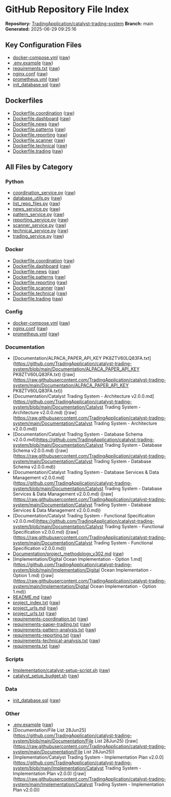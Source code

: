 # GitHub Repository File Index

**Repository:** [TradingApplication/catalyst-trading-system](https://github.com/TradingApplication/catalyst-trading-system)
**Branch:** main
**Generated:** 2025-06-29 09:25:16

## Key Configuration Files

- [docker-compose.yml](https://github.com/TradingApplication/catalyst-trading-system/blob/main/docker-compose.yml) ([raw](https://raw.githubusercontent.com/TradingApplication/catalyst-trading-system/main/docker-compose.yml))
- [.env.example](https://github.com/TradingApplication/catalyst-trading-system/blob/main/env.example) ([raw](https://raw.githubusercontent.com/TradingApplication/catalyst-trading-system/main/env.example))
- [requirements.txt](https://github.com/TradingApplication/catalyst-trading-system/blob/main/requirements.txt) ([raw](https://raw.githubusercontent.com/TradingApplication/catalyst-trading-system/main/requirements.txt))
- [nginx.conf](https://github.com/TradingApplication/catalyst-trading-system/blob/main/nginx.conf) ([raw](https://raw.githubusercontent.com/TradingApplication/catalyst-trading-system/main/nginx.conf))
- [prometheus.yml](https://github.com/TradingApplication/catalyst-trading-system/blob/main/prometheus.yml) ([raw](https://raw.githubusercontent.com/TradingApplication/catalyst-trading-system/main/prometheus.yml))
- [init_database.sql](https://github.com/TradingApplication/catalyst-trading-system/blob/main/init_database.sql) ([raw](https://raw.githubusercontent.com/TradingApplication/catalyst-trading-system/main/init_database.sql))

## Dockerfiles

- [Dockerfile.coordination](https://github.com/TradingApplication/catalyst-trading-system/blob/main/Dockerfile.coordination) ([raw](https://raw.githubusercontent.com/TradingApplication/catalyst-trading-system/main/Dockerfile.coordination))
- [Dockerfile.dashboard](https://github.com/TradingApplication/catalyst-trading-system/blob/main/Dockerfile.dashboard) ([raw](https://raw.githubusercontent.com/TradingApplication/catalyst-trading-system/main/Dockerfile.dashboard))
- [Dockerfile.news](https://github.com/TradingApplication/catalyst-trading-system/blob/main/Dockerfile.news) ([raw](https://raw.githubusercontent.com/TradingApplication/catalyst-trading-system/main/Dockerfile.news))
- [Dockerfile.patterns](https://github.com/TradingApplication/catalyst-trading-system/blob/main/Dockerfile.patterns) ([raw](https://raw.githubusercontent.com/TradingApplication/catalyst-trading-system/main/Dockerfile.patterns))
- [Dockerfile.reporting](https://github.com/TradingApplication/catalyst-trading-system/blob/main/Dockerfile.reporting) ([raw](https://raw.githubusercontent.com/TradingApplication/catalyst-trading-system/main/Dockerfile.reporting))
- [Dockerfile.scanner](https://github.com/TradingApplication/catalyst-trading-system/blob/main/Dockerfile.scanner) ([raw](https://raw.githubusercontent.com/TradingApplication/catalyst-trading-system/main/Dockerfile.scanner))
- [Dockerfile.technical](https://github.com/TradingApplication/catalyst-trading-system/blob/main/Dockerfile.technical) ([raw](https://raw.githubusercontent.com/TradingApplication/catalyst-trading-system/main/Dockerfile.technical))
- [Dockerfile.trading](https://github.com/TradingApplication/catalyst-trading-system/blob/main/Dockerfile.trading) ([raw](https://raw.githubusercontent.com/TradingApplication/catalyst-trading-system/main/Dockerfile.trading))

## All Files by Category


### Python

- [coordination_service.py](https://github.com/TradingApplication/catalyst-trading-system/blob/main/coordination_service.py) ([raw](https://raw.githubusercontent.com/TradingApplication/catalyst-trading-system/main/coordination_service.py))
- [database_utils.py](https://github.com/TradingApplication/catalyst-trading-system/blob/main/database_utils.py) ([raw](https://raw.githubusercontent.com/TradingApplication/catalyst-trading-system/main/database_utils.py))
- [list_repo_files.py](https://github.com/TradingApplication/catalyst-trading-system/blob/main/list_repo_files.py) ([raw](https://raw.githubusercontent.com/TradingApplication/catalyst-trading-system/main/list_repo_files.py))
- [news_service.py](https://github.com/TradingApplication/catalyst-trading-system/blob/main/news_service.py) ([raw](https://raw.githubusercontent.com/TradingApplication/catalyst-trading-system/main/news_service.py))
- [pattern_service.py](https://github.com/TradingApplication/catalyst-trading-system/blob/main/pattern_service.py) ([raw](https://raw.githubusercontent.com/TradingApplication/catalyst-trading-system/main/pattern_service.py))
- [reporting_service.py](https://github.com/TradingApplication/catalyst-trading-system/blob/main/reporting_service.py) ([raw](https://raw.githubusercontent.com/TradingApplication/catalyst-trading-system/main/reporting_service.py))
- [scanner_service.py](https://github.com/TradingApplication/catalyst-trading-system/blob/main/scanner_service.py) ([raw](https://raw.githubusercontent.com/TradingApplication/catalyst-trading-system/main/scanner_service.py))
- [technical_service.py](https://github.com/TradingApplication/catalyst-trading-system/blob/main/technical_service.py) ([raw](https://raw.githubusercontent.com/TradingApplication/catalyst-trading-system/main/technical_service.py))
- [trading_service.py](https://github.com/TradingApplication/catalyst-trading-system/blob/main/trading_service.py) ([raw](https://raw.githubusercontent.com/TradingApplication/catalyst-trading-system/main/trading_service.py))

### Docker

- [Dockerfile.coordination](https://github.com/TradingApplication/catalyst-trading-system/blob/main/Dockerfile.coordination) ([raw](https://raw.githubusercontent.com/TradingApplication/catalyst-trading-system/main/Dockerfile.coordination))
- [Dockerfile.dashboard](https://github.com/TradingApplication/catalyst-trading-system/blob/main/Dockerfile.dashboard) ([raw](https://raw.githubusercontent.com/TradingApplication/catalyst-trading-system/main/Dockerfile.dashboard))
- [Dockerfile.news](https://github.com/TradingApplication/catalyst-trading-system/blob/main/Dockerfile.news) ([raw](https://raw.githubusercontent.com/TradingApplication/catalyst-trading-system/main/Dockerfile.news))
- [Dockerfile.patterns](https://github.com/TradingApplication/catalyst-trading-system/blob/main/Dockerfile.patterns) ([raw](https://raw.githubusercontent.com/TradingApplication/catalyst-trading-system/main/Dockerfile.patterns))
- [Dockerfile.reporting](https://github.com/TradingApplication/catalyst-trading-system/blob/main/Dockerfile.reporting) ([raw](https://raw.githubusercontent.com/TradingApplication/catalyst-trading-system/main/Dockerfile.reporting))
- [Dockerfile.scanner](https://github.com/TradingApplication/catalyst-trading-system/blob/main/Dockerfile.scanner) ([raw](https://raw.githubusercontent.com/TradingApplication/catalyst-trading-system/main/Dockerfile.scanner))
- [Dockerfile.technical](https://github.com/TradingApplication/catalyst-trading-system/blob/main/Dockerfile.technical) ([raw](https://raw.githubusercontent.com/TradingApplication/catalyst-trading-system/main/Dockerfile.technical))
- [Dockerfile.trading](https://github.com/TradingApplication/catalyst-trading-system/blob/main/Dockerfile.trading) ([raw](https://raw.githubusercontent.com/TradingApplication/catalyst-trading-system/main/Dockerfile.trading))

### Config

- [docker-compose.yml](https://github.com/TradingApplication/catalyst-trading-system/blob/main/docker-compose.yml) ([raw](https://raw.githubusercontent.com/TradingApplication/catalyst-trading-system/main/docker-compose.yml))
- [nginx.conf](https://github.com/TradingApplication/catalyst-trading-system/blob/main/nginx.conf) ([raw](https://raw.githubusercontent.com/TradingApplication/catalyst-trading-system/main/nginx.conf))
- [prometheus.yml](https://github.com/TradingApplication/catalyst-trading-system/blob/main/prometheus.yml) ([raw](https://raw.githubusercontent.com/TradingApplication/catalyst-trading-system/main/prometheus.yml))

### Documentation

- [Documentation/ALPACA_PAPER_API_KEY PK8ZTV60LQ83FA.txt](https://github.com/TradingApplication/catalyst-trading-system/blob/main/Documentation/ALPACA_PAPER_API_KEY PK8ZTV60LQ83FA.txt) ([raw](https://raw.githubusercontent.com/TradingApplication/catalyst-trading-system/main/Documentation/ALPACA_PAPER_API_KEY PK8ZTV60LQ83FA.txt))
- [Documentation/Catalyst Trading System - Architecture v2.0.0.md](https://github.com/TradingApplication/catalyst-trading-system/blob/main/Documentation/Catalyst Trading System - Architecture v2.0.0.md) ([raw](https://raw.githubusercontent.com/TradingApplication/catalyst-trading-system/main/Documentation/Catalyst Trading System - Architecture v2.0.0.md))
- [Documentation/Catalyst Trading System - Database Schema v2.0.0.md](https://github.com/TradingApplication/catalyst-trading-system/blob/main/Documentation/Catalyst Trading System - Database Schema v2.0.0.md) ([raw](https://raw.githubusercontent.com/TradingApplication/catalyst-trading-system/main/Documentation/Catalyst Trading System - Database Schema v2.0.0.md))
- [Documentation/Catalyst Trading System - Database Services & Data Management v2.0.0.md](https://github.com/TradingApplication/catalyst-trading-system/blob/main/Documentation/Catalyst Trading System - Database Services & Data Management v2.0.0.md) ([raw](https://raw.githubusercontent.com/TradingApplication/catalyst-trading-system/main/Documentation/Catalyst Trading System - Database Services & Data Management v2.0.0.md))
- [Documentation/Catalyst Trading System - Functional Specification v2.0.0.md](https://github.com/TradingApplication/catalyst-trading-system/blob/main/Documentation/Catalyst Trading System - Functional Specification v2.0.0.md) ([raw](https://raw.githubusercontent.com/TradingApplication/catalyst-trading-system/main/Documentation/Catalyst Trading System - Functional Specification v2.0.0.md))
- [Documentation/project_methodology_v302.md](https://github.com/TradingApplication/catalyst-trading-system/blob/main/Documentation/project_methodology_v302.md) ([raw](https://raw.githubusercontent.com/TradingApplication/catalyst-trading-system/main/Documentation/project_methodology_v302.md))
- [Implementation/Digital Ocean Implementation - Option 1.md](https://github.com/TradingApplication/catalyst-trading-system/blob/main/Implementation/Digital Ocean Implementation - Option 1.md) ([raw](https://raw.githubusercontent.com/TradingApplication/catalyst-trading-system/main/Implementation/Digital Ocean Implementation - Option 1.md))
- [README.md](https://github.com/TradingApplication/catalyst-trading-system/blob/main/README.md) ([raw](https://raw.githubusercontent.com/TradingApplication/catalyst-trading-system/main/README.md))
- [project_index.txt](https://github.com/TradingApplication/catalyst-trading-system/blob/main/project_index.txt) ([raw](https://raw.githubusercontent.com/TradingApplication/catalyst-trading-system/main/project_index.txt))
- [project_urls.md](https://github.com/TradingApplication/catalyst-trading-system/blob/main/project_urls.md) ([raw](https://raw.githubusercontent.com/TradingApplication/catalyst-trading-system/main/project_urls.md))
- [project_urls.txt](https://github.com/TradingApplication/catalyst-trading-system/blob/main/project_urls.txt) ([raw](https://raw.githubusercontent.com/TradingApplication/catalyst-trading-system/main/project_urls.txt))
- [requirements-coordination.txt](https://github.com/TradingApplication/catalyst-trading-system/blob/main/requirements-coordination.txt) ([raw](https://raw.githubusercontent.com/TradingApplication/catalyst-trading-system/main/requirements-coordination.txt))
- [requirements-paper-trading.txt](https://github.com/TradingApplication/catalyst-trading-system/blob/main/requirements-paper-trading.txt) ([raw](https://raw.githubusercontent.com/TradingApplication/catalyst-trading-system/main/requirements-paper-trading.txt))
- [requirements-pattern-analysis.txt](https://github.com/TradingApplication/catalyst-trading-system/blob/main/requirements-pattern-analysis.txt) ([raw](https://raw.githubusercontent.com/TradingApplication/catalyst-trading-system/main/requirements-pattern-analysis.txt))
- [requirements-reporting.txt](https://github.com/TradingApplication/catalyst-trading-system/blob/main/requirements-reporting.txt) ([raw](https://raw.githubusercontent.com/TradingApplication/catalyst-trading-system/main/requirements-reporting.txt))
- [requirements-technical-analysis.txt](https://github.com/TradingApplication/catalyst-trading-system/blob/main/requirements-technical-analysis.txt) ([raw](https://raw.githubusercontent.com/TradingApplication/catalyst-trading-system/main/requirements-technical-analysis.txt))
- [requirements.txt](https://github.com/TradingApplication/catalyst-trading-system/blob/main/requirements.txt) ([raw](https://raw.githubusercontent.com/TradingApplication/catalyst-trading-system/main/requirements.txt))

### Scripts

- [Implementation/catalyst-setup-script.sh](https://github.com/TradingApplication/catalyst-trading-system/blob/main/Implementation/catalyst-setup-script.sh) ([raw](https://raw.githubusercontent.com/TradingApplication/catalyst-trading-system/main/Implementation/catalyst-setup-script.sh))
- [catalyst_setup_budget.sh](https://github.com/TradingApplication/catalyst-trading-system/blob/main/catalyst_setup_budget.sh) ([raw](https://raw.githubusercontent.com/TradingApplication/catalyst-trading-system/main/catalyst_setup_budget.sh))

### Data

- [init_database.sql](https://github.com/TradingApplication/catalyst-trading-system/blob/main/init_database.sql) ([raw](https://raw.githubusercontent.com/TradingApplication/catalyst-trading-system/main/init_database.sql))

### Other

- [.env.example](https://github.com/TradingApplication/catalyst-trading-system/blob/main/env.example) ([raw](https://raw.githubusercontent.com/TradingApplication/catalyst-trading-system/main/env.example))
- [Documentation/File List 28Jun25](https://github.com/TradingApplication/catalyst-trading-system/blob/main/Documentation/File List 28Jun25) ([raw](https://raw.githubusercontent.com/TradingApplication/catalyst-trading-system/main/Documentation/File List 28Jun25))
- [Implementation/Catalyst Trading System - Implementation Plan v2.0.0](https://github.com/TradingApplication/catalyst-trading-system/blob/main/Implementation/Catalyst Trading System - Implementation Plan v2.0.0) ([raw](https://raw.githubusercontent.com/TradingApplication/catalyst-trading-system/main/Implementation/Catalyst Trading System - Implementation Plan v2.0.0))
